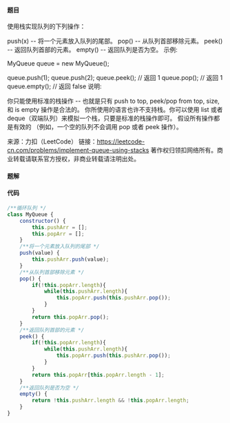 #### 题目
使用栈实现队列的下列操作：

push(x) -- 将一个元素放入队列的尾部。
pop() -- 从队列首部移除元素。
peek() -- 返回队列首部的元素。
empty() -- 返回队列是否为空。
示例:

MyQueue queue = new MyQueue();

queue.push(1);
queue.push(2);
queue.peek(); // 返回 1
queue.pop(); // 返回 1
queue.empty(); // 返回 false
说明:

你只能使用标准的栈操作 -- 也就是只有 push to top, peek/pop from top, size, 和 is empty 操作是合法的。
你所使用的语言也许不支持栈。你可以使用 list 或者 deque（双端队列）来模拟一个栈，只要是标准的栈操作即可。
假设所有操作都是有效的 （例如，一个空的队列不会调用 pop 或者 peek 操作）。

来源：力扣（LeetCode）
链接：https://leetcode-cn.com/problems/implement-queue-using-stacks
著作权归领扣网络所有。商业转载请联系官方授权，非商业转载请注明出处。
#### 题解
#### 代码
```javascript
/**循环队列 */
class MyQueue {
    constructor() {
        this.pushArr = [];
        this.popArr = [];
    }
    /**将一个元素放入队列的尾部 */
    push(value) {
        this.pushArr.push(value);
    }
    /**从队列首部移除元素 */
    pop() {
        if(!this.popArr.length){
            while(this.pushArr.length){
                this.popArr.push(this.pushArr.pop());
            }
        }
        return this.popArr.pop();
    }
    /**返回队列首部的元素 */
    peek() {
        if(!this.popArr.length){
            while(this.pushArr.length){
                this.popArr.push(this.pushArr.pop());
            }
        }
        return this.popArr[this.popArr.length - 1];
    }
    /**返回队列是否为空 */
    empty() {
        return !this.pushArr.length && !this.popArr.length;
    }
}

```
